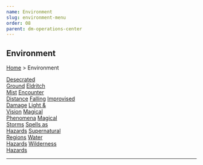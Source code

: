 ```yaml
---
name: Environment
slug: environment-menu
order: 08
parent: dm-operations-center
---
```

## Environment
[Home](dm-operations-center) > Environment

<div class="menu-container">
    <a href="desecrated-ground">Desecrated<br/> Ground</a>
    <a href="eldritch-mist">Eldritch<br/> Mist</a>
    <a href="encounter-distance">Encounter<br/> Distance</a>
    <a href="falling">Falling</a>
    <a href="improvised-damage">Improvised<br/> Damage</a>
    <a href="light-and-vision">Light &<br/> Vision</a>
    <a href="magical-phenomena">Magical<br/> Phenomena</a>
    <a href="magical-storms">Magical<br/> Storms</a>
    <a href="spells-as-hazards">Spells as<br/> Hazards</a>
    <a href="supernatural-regions">Supernatural<br/> Regions</a>
    <a href="water-hazards">Water<br/> Hazards</a>
    <a href="wilderness-hazards">Wilderness<br/> Hazards</a>
    <a href="."></a>
    <a href="."></a>
    <a href="."></a>
</div>
<hr/>